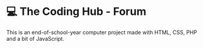 # 💻 The Coding Hub - Forum
This is an end-of-school-year computer project made with HTML, CSS, PHP and a bit of JavaScript.
